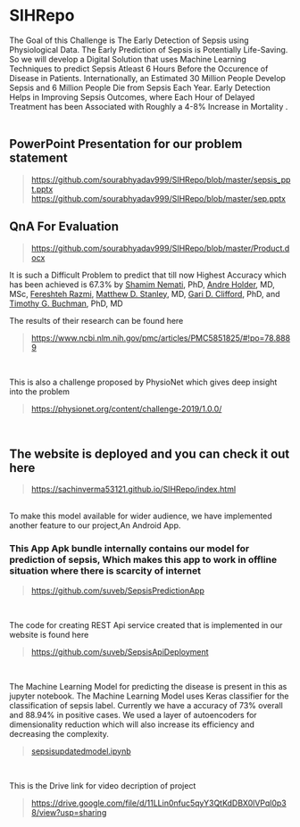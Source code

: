 # SIHRepo

The Goal of this Challenge is The Early Detection of Sepsis using Physiological Data. The Early Prediction of Sepsis is Potentially Life-Saving. So we will develop a Digital Solution that uses Machine Learning Techniques to predict Sepsis Atleast 6 Hours Before the Occurence of Disease in Patients. Internationally, an Estimated 30 Million People Develop Sepsis and 6 Million People Die from Sepsis Each Year. Early Detection Helps in Improving Sepsis Outcomes, where Each Hour of Delayed Treatment has been Associated with Roughly a 4-8% Increase in Mortality .
<br />
<br />

## PowerPoint Presentation for our problem statement
> https://github.com/sourabhyadav999/SIHRepo/blob/master/sepsis_ppt.pptx
> https://github.com/sourabhyadav999/SIHRepo/blob/master/sep.pptx

## QnA For Evaluation
> https://github.com/sourabhyadav999/SIHRepo/blob/master/Product.docx


It is such a Difficult Problem to predict that till now Highest Accuracy which has been achieved is 67.3% by [Shamim Nemati](https://www.ncbi.nlm.nih.gov/pubmed/?term=Nemati%20S%5BAuthor%5D&cauthor=true&cauthor_uid=29286945 ), PhD, [Andre Holder](https://www.ncbi.nlm.nih.gov/pubmed/?term=Holder%20A%5BAuthor%5D&cauthor=true&cauthor_uid=29286945 ), MD, MSc, [Fereshteh Razmi](https://www.ncbi.nlm.nih.gov/pubmed/?term=Razmi%20F%5BAuthor%5D&cauthor=true&cauthor_uid=29286945 ), [Matthew D. Stanley](https://www.ncbi.nlm.nih.gov/pubmed/?term=Stanley%20MD%5BAuthor%5D&cauthor=true&cauthor_uid=29286945 ), MD, [Gari D. Clifford](https://www.ncbi.nlm.nih.gov/pubmed/?term=Clifford%20GD%5BAuthor%5D&cauthor=true&cauthor_uid=29286945 ), PhD, and [Timothy G. Buchman](https://www.ncbi.nlm.nih.gov/pubmed/?term=Buchman%20TG%5BAuthor%5D&cauthor=true&cauthor_uid=29286945 ), PhD, MD

The results of their research can be found here
> https://www.ncbi.nlm.nih.gov/pmc/articles/PMC5851825/#!po=78.8889

<br>

This is also a challenge proposed by PhysioNet which gives deep insight into the problem
> https://physionet.org/content/challenge-2019/1.0.0/

<br>

## The website is deployed and you can check it out here
> https://sachinverma53121.github.io/SIHRepo/index.html

<br>
To make this model available for wider audience, we have implemented another feature to our project,An Android App.

### This App Apk bundle internally contains our model for prediction of sepsis, Which makes this app to work in offline situation where there is scarcity of internet
> https://github.com/suveb/SepsisPredictionApp

<br>

The code for creating REST Api service created that is implemented in our website is found here
> https://github.com/suveb/SepsisApiDeployment

<br>

The Machine Learning Model for predicting the disease is present in this as jupyter notebook.
The Machine Learning Model uses Keras classifier for the classification of sepsis label. Currently we have a accuracy of 73% overall and 88.94% in positive cases. We used a layer of autoencoders for dimensionality reduction which will also increase its efficiency and decreasing the complexity. 
> [sepsisupdatedmodel.ipynb](https://github.com/sourabhyadav999/SIHRepo/blob/master/sisupdatedmodel.ipynb)

<br>

This is the Drive link for video decription of project
> https://drive.google.com/file/d/11LLin0nfuc5qyY3QtKdDBX0lVPql0p38/view?usp=sharing
